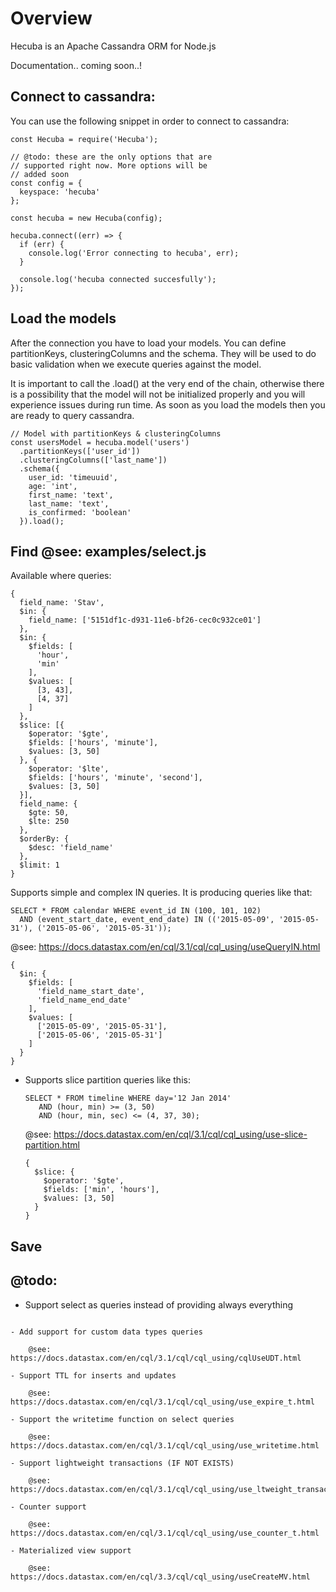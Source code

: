 # Overview

Hecuba is an Apache Cassandra ORM for Node.js

Documentation.. coming soon..!

## Connect to cassandra:

You can use the following snippet in order to connect to cassandra:

```
const Hecuba = require('Hecuba');

// @todo: these are the only options that are 
// supported right now. More options will be
// added soon
const config = {
  keyspace: 'hecuba'
};

const hecuba = new Hecuba(config);

hecuba.connect((err) => {
  if (err) {
    console.log('Error connecting to hecuba', err);
  }

  console.log('hecuba connected succesfully');
});
```

## Load the models

After the connection you have to load your models. You can define
partitionKeys, clusteringColumns and the schema. They will be used
to do basic validation when we execute queries against the model.

It is important to call the .load() at the very end of the chain,
otherwise there is a possibility that the model will not be initialized
properly and you will experience issues during run time. As soon
as you load the models then you are ready to query cassandra.

```
// Model with partitionKeys & clusteringColumns
const usersModel = hecuba.model('users')
  .partitionKeys(['user_id'])
  .clusteringColumns(['last_name'])
  .schema({
    user_id: 'timeuuid',
    age: 'int',
    first_name: 'text',
    last_name: 'text',
    is_confirmed: 'boolean'
  }).load();
```

## Find @see: examples/select.js

Available where queries:

```
{
  field_name: 'Stav',
  $in: {
    field_name: ['5151df1c-d931-11e6-bf26-cec0c932ce01']
  },
  $in: {
    $fields: [
      'hour',
      'min'
    ],
    $values: [
      [3, 43],
      [4, 37]
    ]
  },
  $slice: [{
    $operator: '$gte',
    $fields: ['hours', 'minute'],
    $values: [3, 50]
  }, {
    $operator: '$lte',
    $fields: ['hours', 'minute', 'second'],
    $values: [3, 50]
  }],
  field_name: {
    $gte: 50,
    $lte: 250
  },
  $orderBy: {
    $desc: 'field_name'
  },
  $limit: 1
}
```

Supports simple and complex IN queries. It is producing queries like that:

```
SELECT * FROM calendar WHERE event_id IN (100, 101, 102) 
  AND (event_start_date, event_end_date) IN (('2015-05-09', '2015-05-31'), ('2015-05-06', '2015-05-31'));

``` 

@see: https://docs.datastax.com/en/cql/3.1/cql/cql_using/useQueryIN.html

```
{
  $in: {
    $fields: [
      'field_name_start_date',
      'field_name_end_date'
    ],
    $values: [
      ['2015-05-09', '2015-05-31'],
      ['2015-05-06', '2015-05-31']
    ]
  }
}
```
- Supports slice partition queries like this:

  ```
  SELECT * FROM timeline WHERE day='12 Jan 2014'
     AND (hour, min) >= (3, 50)
     AND (hour, min, sec) <= (4, 37, 30);
  ```

  @see: https://docs.datastax.com/en/cql/3.1/cql/cql_using/use-slice-partition.html

  ```
  {
    $slice: {
      $operator: '$gte',
      $fields: ['min', 'hours'],
      $values: [3, 50]
    }
  } 
  ```

## Save


## @todo:

- Support select as queries instead of providing always everything

```

- Add support for custom data types queries

    @see: https://docs.datastax.com/en/cql/3.1/cql/cql_using/cqlUseUDT.html

- Support TTL for inserts and updates

    @see: https://docs.datastax.com/en/cql/3.1/cql/cql_using/use_expire_t.html

- Support the writetime function on select queries

    @see: https://docs.datastax.com/en/cql/3.1/cql/cql_using/use_writetime.html

- Support lightweight transactions (IF NOT EXISTS)

    @see: https://docs.datastax.com/en/cql/3.1/cql/cql_using/use_ltweight_transaction_t.html

- Counter support

    @see: https://docs.datastax.com/en/cql/3.1/cql/cql_using/use_counter_t.html

- Materialized view support

    @see: https://docs.datastax.com/en/cql/3.3/cql/cql_using/useCreateMV.html
